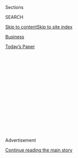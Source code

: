 <div id="app">

<div>

<div>

<div>

<div class="NYTAppHideMasthead css-1q2w90k e1suatyy0">

<div class="section css-ui9rw0 e1suatyy2">

<div class="css-eph4ug er09x8g0">

<div class="css-6n7j50">

</div>

<span class="css-1dv1kvn">Sections</span>

<div class="css-10488qs">

<span class="css-1dv1kvn">SEARCH</span>

</div>

[Skip to content](#site-content)[Skip to site
index](#site-index)

</div>

<div id="masthead-section-label" class="css-1wr3we4 eaxe0e00">

[Business](https://www.nytimes.com/section/business)

</div>

<div class="css-10698na e1huz5gh0">

</div>

</div>

<div id="masthead-bar-one" class="section hasLinks css-15hmgas e1csuq9d3">

<div class="css-uqyvli e1csuq9d0">

</div>

<div class="css-1uqjmks e1csuq9d1">

</div>

<div class="css-9e9ivx">

[](https://myaccount.nytimes.com/auth/login?response_type=cookie&client_id=vi)

</div>

<div class="css-1bvtpon e1csuq9d2">

[Today’s
Paper](https://www.nytimes.com/section/todayspaper)

</div>

</div>

</div>

</div>

<div data-aria-hidden="false">

<div id="site-content" data-role="main">

<div>

<div class="css-1aor85t" style="opacity:0.000000001;z-index:-1;visibility:hidden">

<div class="css-1hqnpie">

<div class="css-epjblv">

<span class="css-17xtcya">[Business](/section/business)</span><span class="css-x15j1o">|</span><span class="css-fwqvlz">Trump
Renews Tariff Threat Against China and Touts U.S. Economic
‘Boom’</span>

</div>

<div class="css-k008qs">

<div class="css-1iwv8en">

<span class="css-18z7m18"></span>

<div>

</div>

</div>

<span class="css-1n6z4y">https://nyti.ms/2KhDqAV</span>

<div class="css-1705lsu">

<div class="css-4xjgmj">

<div class="css-4skfbu" data-role="toolbar" data-aria-label="Social Media Share buttons, Save button, and Comments Panel with current comment count" data-testid="share-tools">

  - 
  - 
  - 
  - 
    
    <div class="css-6n7j50">
    
    </div>

  - 
  - 

</div>

</div>

</div>

</div>

</div>

</div>

<div id="NYT_TOP_BANNER_REGION" class="css-13pd83m">

</div>

<div id="top-wrapper" class="css-1sy8kpn">

<div id="top-slug" class="css-l9onyx">

Advertisement

</div>

[Continue reading the main
story](#after-top)

<div class="ad top-wrapper" style="text-align:center;height:100%;display:block;min-height:250px">

<div id="top" class="place-ad" data-position="top" data-size-key="top">

</div>

</div>

<div id="after-top">

</div>

</div>

<div>

<div id="sponsor-wrapper" class="css-1hyfx7x">

<div id="sponsor-slug" class="css-19vbshk">

Supported by

</div>

[Continue reading the main
story](#after-sponsor)

<div id="sponsor" class="ad sponsor-wrapper" style="text-align:center;height:100%;display:block">

</div>

<div id="after-sponsor">

</div>

</div>

<div class="css-186x18t">

</div>

<div class="css-1vkm6nb ehdk2mb0">

# Trump Renews Tariff Threat Against China and Touts U.S. Economic ‘Boom’

</div>

President Trump, in an economic address in New York, said his policies
have fueled America’s growth but gave little indication that a
breakthrough in China trade talks was imminent.

![<span class="css-16f3y1r e13ogyst0">In his speech to the Economic Club
of New York, President Trump took credit for an “economic boom,
criticized the Federal Reserve and suggested a trade deal with China was
“close.”</span><span class="css-cch8ym"><span class="css-1dv1kvn">Credit</span><span class="css-cnj6d5 e1z0qqy90" itemprop="copyrightHolder"><span class="css-1ly73wi e1tej78p0">Credit...</span><span>Anna
Moneymaker/The New York
Times</span></span></span>](https://static01.nyt.com/images/2019/11/12/business/12DC-TRUMPTRADE-02/12DC-TRUMPTRADE-02-videoSixteenByNine3000.jpg)

<div class="css-18e8msd">

<div class="css-vp77d3 epjyd6m0">

<div class="css-1baulvz">

By [<span class="css-1baulvz" itemprop="name">Ana
Swanson</span>](https://www.nytimes.com/by/ana-swanson),
[<span class="css-1baulvz" itemprop="name">Maggie
Haberman</span>](https://www.nytimes.com/by/maggie-haberman) and
[<span class="css-1baulvz last-byline" itemprop="name">Jeanna
Smialek</span>](https://www.nytimes.com/by/jeanna-smialek)

</div>

</div>

  - 
    
    <div class="css-ld3wwf e16638kd2">
    
    Nov. 12,
    2019
    
    </div>

  - 
    
    <div class="css-4xjgmj">
    
    <div class="css-d8bdto" data-role="toolbar" data-aria-label="Social Media Share buttons, Save button, and Comments Panel with current comment count" data-testid="share-tools">
    
      - 
      - 
      - 
      - 
        
        <div class="css-6n7j50">
        
        </div>
    
      - 
      - 
    
    </div>
    
    </div>

</div>

<div class="css-mdjrty">

[阅读简体中文版](https://cn.nytimes.com/business/20191113/trump-trade-economy/ "Read in Simplified Chinese")[閱讀繁體中文版](https://cn.nytimes.com/business/20191113/trump-trade-economy/zh-hant/ "Read in Traditional Chinese")

</div>

</div>

<div class="section meteredContent css-1r7ky0e" name="articleBody" itemprop="articleBody">

<div class="css-1fanzo5 StoryBodyCompanionColumn">

<div class="css-53u6y8">

WASHINGTON — President Trump on Tuesday said the United States was
“close” to an interim deal with China and that an agreement “could
happen soon,” even as he renewed his threat of additional tariffs.

Mr. Trump’s remarks at the Economic Club of New York were likely to
[stoke still more
uncertainty](https://www.nytimes.com/2019/10/16/business/china-trade-deal-economy.html)
about how quickly the 19-month trade war will be resolved. He used the
speech to claim credit for an economic “boom” while downplaying any
negative impact on the American economy from the tariffs that both sides
have placed on each other’s goods.

If Beijing doesn’t accede to America’s trade terms, he said, “we’re
going to substantially raise those tariffs.”

“We will only accept a deal if it’s good for the United States,” he
added.

Washington and Beijing are trying to reach a “Phase 1” trade agreement
that would resolve some of the administration’s concerns about China’s
economic practices and help defuse tensions that have slowed the global
economy.

</div>

</div>

<div class="css-1fanzo5 StoryBodyCompanionColumn">

<div class="css-53u6y8">

But Mr. Trump’s comments provided little clarity about whether the two
sides were any closer to a deal. Since he announced on Oct. 11 that the
United States had [reached a preliminary
agreement](https://www.nytimes.com/2019/10/11/business/economy/us-china-trade-deal.html)with
the Chinese, the administration has vacillated between optimistic and
pessimistic statements, and the countries now appear further from
signing an agreement than he initially suggested.

Mr. Trump spent portions of the speech defending his tariffs to a group
that has been among the most skeptical of the import taxes — New York
business leaders. The president defended his approach, accusing China of
cheating the United States for years and unfairly targeting American
farmers with its tariffs.

He denied that his trade policy had created uncertainty for the economy,
adding that the real cost “would be if we did nothing.”

The Trump administration has sent mixed signals about whether it would
agree to roll back any of its existing tariffs on China as part of an
initial agreement. Beijing has said easing tariffs is essential to any
agreement and [administration officials said last
week](https://www.nytimes.com/2019/11/07/business/china-trade-trump.html)they
expected tariff relief as part of Phase 1. But other administration
officials have [disputed those
statements](https://www.nytimes.com/2019/11/08/us/politics/trump-china-tariffs.html)
and Mr. Trump himself has further confused things by saying the United
States [has not agreed to anything —
yet](https://www.nytimes.com/2019/11/08/us/politics/trump-china-tariffs.html).

In an interview later on Tuesday, Larry Kudlow, the director of the
National Economic Council, said that it was “possible” that tariffs
could be adjusted as part of the deal, but that neither side would agree
to any tariff adjustments until the entire deal was finalized.

</div>

</div>

<div class="css-1fanzo5 StoryBodyCompanionColumn">

<div class="css-53u6y8">

“Since there’s no formal agreement we can’t say,” he said.

Mr. Kudlow added that China and the United States had made progress on
strengthening China’s protections on intellectual property and its
valuation of its currency, but that some other issues might slip into a
second-phase agreement.

In a speech that was heavy on politics, Mr. Trump credited a program of
tax cuts, deregulation and tough trade policy for creating 7 million new
jobs so far in his term and encouraging companies to set up shop in the
United States. If Republicans took back the House and retained control
of the Senate and the White House in 2020, America’s prosperity would
continue, the president said.

He predicted the business crowd would vote for him next November.

“The truth is look, you have no choice, because the people we are
running against are crazy,” he said to laughter. “O.K.? They are crazy.”

Speaking to an audience in Manhattan that included his son-in-law Jared
Kushner and Mr. Kudlow, Mr. Trump said he had delivered on his promises
to reverse what he described as a decline in American industry.

“We have ended the war on American workers, we have stopped the assault
on American industry, and we have launched an economic boom the likes of
which we have never seen before,” Mr. Trump said, to the sound of forks
clinking on plates.

Mr. Trump castigated the Democrats’ “outrageous hoaxes and delusional
witch-hunts” and talked about the importance of the rule of law, the day
before the first public hearings of an impeachment inquiry that
threatens his presidency.

“We must protect the constitutional rule of law in our country at all
cost,” Mr. Trump said to applause. He boasted of his record of
appointing more than 160 federal judges, with another 30 or so expected
to clear the Senate in the next two months.

</div>

</div>

<div class="css-1fanzo5 StoryBodyCompanionColumn">

<div class="css-53u6y8">

At other points, Mr. Trump criticized President Barack Obama, and he
repeatedly overstated his own economic record.

Mr. Trump has presided over a strong labor market, where unemployment
has fallen to a half-century low. The share of people working or looking
for work has increased, and wages are growing — although not as quickly
as they did before the 2007 to 2009 recession.

Job growth has slowed somewhat recently, but that is in line with
economists’ expectations, given that the United States’ economic
expansion is in a record-breaking 11th year. Job growth averaged about
217,000 per month during Mr. Obama’s second term, and has averaged about
189,000 in Mr. Trump’s tenure through October.

Yet sectors of the economy, particularly manufacturing, have fallen
short of the strong performance that Mr. Trump spoke of on Tuesday.

“Factories and businesses will always find a home,” the president said.
“It is up to us to decide whether that home will be in a foreign
country, or right here in our country, our beloved U.S.A., and that’s
where we want them to stay and be and move to.”

Manufacturing has slowed sharply this year, with factory activity
contracting in August, September and October, according to data from the
Institute for Supply Management.

Businesses have been slow to buy equipment despite Mr. Trump’s corporate
tax cuts, which provided favorable tax treatment for new purchases. Many
businesses anecdotally cite uncertainty related to the administration’s
drawn-out trade wars as a cause for their hesitancy. Productivity, which
looked to be trending upward, posted a decline in the third quarter,
data showed last week.

</div>

</div>

<div class="css-1fanzo5 StoryBodyCompanionColumn">

<div class="css-53u6y8">

Against that backdrop, and as fiscal stimulus from tax cuts and higher
spending caps fades, economists are projecting slower growth ahead.
Economists in the Blue Chip Economic Indicators survey expect 1.8
percent growth in 2020, down from a 2.3 percent projection in 2019.

In his speech, Mr. Trump blamed any economic woes on the Federal
Reserve, berating central bank officials for keeping interest rates too
high and putting the United States at a competitive disadvantage to
other countries.

After quoting stock gains, he said that “you could have added another 25
percent” to the stock market's climb if the Fed had “worked with us.”

“But we all make mistakes, don’t we?” he asked.

Mr. Trump made no specific mention of [a Wednesday
deadline](https://www.nytimes.com/2019/11/11/business/trump-auto-tariffs.html)
to decide whether to impose tariffs on automobiles and auto parts that
has particularly hung over trade with Europe. Advisers have said the
tariffs appear unlikely, but Mr. Trump will make the ultimate decision.

But the president repeated the accusation that the European Union had
imposed “terrible” trade barriers on the United States that were “in
many ways worse than China.” And he warned that he would impose tariffs
on nations that “mistreat” the United States.

The speech sought to burnish his economic record, but the president
often strayed into political territory, hitting “far-left” politicians
in Washington, who he said are trying to control the economy from the
“top down.” That is part of his refrain against the entire Democratic
Party with his general election opponent yet to be determined.

Mr. Trump’s preoccupation with popularity — and comparing himself with
Mr. Obama — was also on display. At one point he said he had recently
seen a poll that Mr. Obama is more popular than Mr. Trump is in Germany.

</div>

</div>

<div class="css-1fanzo5 StoryBodyCompanionColumn">

<div class="css-53u6y8">

“I said, guess what? He should be,” Mr. Trump said. “The day I’m more
popular than him, you know I’m not doing my job.”

At another point, Mr. Trump suggested that every foreign leader he meets
with in Washington praises the United States and said he has an
open-door policy to talk to any official who wants to visit the White
House.

“Anybody that wants to come in,” he said, “dictators, it’s okay.”

He will host Turkey’s leader, Recep Tayyip Erdogan, at the White House
on Wednesday.

Maggie Haberman reported from New York.

</div>

</div>

</div>

<div>

</div>

<div>

</div>

<div>

</div>

<div>

<div id="bottom-wrapper" class="css-1ede5it">

<div id="bottom-slug" class="css-l9onyx">

Advertisement

</div>

[Continue reading the main
story](#after-bottom)

<div id="bottom" class="ad bottom-wrapper" style="text-align:center;height:100%;display:block;min-height:90px">

</div>

<div id="after-bottom">

</div>

</div>

</div>

</div>

</div>

## Site Index

<div>

</div>

## Site Information Navigation

  - [© <span>2020</span> <span>The New York Times
    Company</span>](https://help.nytimes.com/hc/en-us/articles/115014792127-Copyright-notice)

<!-- end list -->

  - [NYTCo](https://www.nytco.com/)
  - [Contact
    Us](https://help.nytimes.com/hc/en-us/articles/115015385887-Contact-Us)
  - [Work with us](https://www.nytco.com/careers/)
  - [Advertise](https://nytmediakit.com/)
  - [T Brand Studio](http://www.tbrandstudio.com/)
  - [Your Ad
    Choices](https://www.nytimes.com/privacy/cookie-policy#how-do-i-manage-trackers)
  - [Privacy](https://www.nytimes.com/privacy)
  - [Terms of
    Service](https://help.nytimes.com/hc/en-us/articles/115014893428-Terms-of-service)
  - [Terms of
    Sale](https://help.nytimes.com/hc/en-us/articles/115014893968-Terms-of-sale)
  - [Site
    Map](https://spiderbites.nytimes.com)
  - [Help](https://help.nytimes.com/hc/en-us)
  - [Subscriptions](https://www.nytimes.com/subscription?campaignId=37WXW)

</div>

</div>

</div>

</div>
